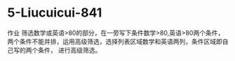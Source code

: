 # 5-Liucuicui-841
作业
筛选数学或英语>80的部分，在一旁写下条件数学>80,英语>80两个条件，两个条件不能并排，运用高级筛选，选择列表区域数学和英语两列，条件区域即自己写的两个条件，
进行高级筛选。
